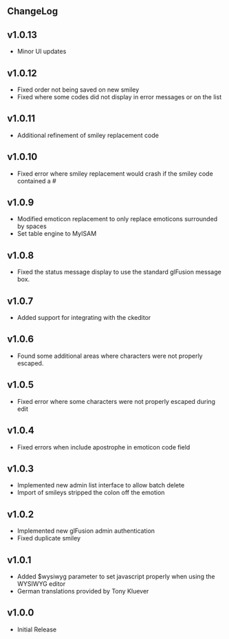 ChangeLog
---------
## v1.0.13
  - Minor UI updates

## v1.0.12
  - Fixed order not being saved on new smiley
  - Fixed where some codes did not display in error messages or on the list

## v1.0.11
  - Additional refinement of smiley replacement code

## v1.0.10
  - Fixed error where smiley replacement would crash if the smiley code contained a #

## v1.0.9
  - Modified emoticon replacement to only replace emoticons surrounded by spaces
  - Set table engine to MyISAM

## v1.0.8
  - Fixed the status message display to use the standard glFusion message box.

## v1.0.7
  - Added support for integrating with the ckeditor

## v1.0.6
  - Found some additional areas where characters were not properly escaped.

## v1.0.5
  - Fixed error where some characters were not properly escaped during edit

## v1.0.4
  - Fixed errors when include apostrophe in emoticon code field

## v1.0.3
  - Implemented new admin list interface to allow batch delete
  - Import of smileys stripped the colon off the emotion

## v1.0.2
  - Implemented new glFusion admin authentication
  - Fixed duplicate smiley

## v1.0.1
  - Added $wysiwyg parameter to set javascript properly when using the WYSIWYG editor
  - German translations provided by Tony Kluever

## v1.0.0
  - Initial Release